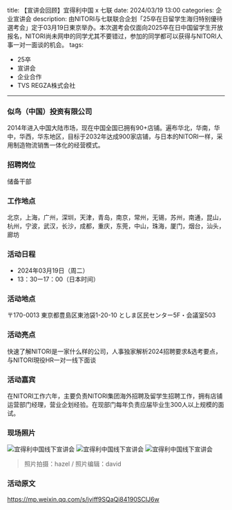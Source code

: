 title: 【宣讲会回顾】宜得利中国 x 七联
date: 2024/03/19 13:00
categories: 企业宣讲会
description: 由NITORI与七联联合企划「25卒在日留学生海归特别優待選考会」定于03月19日東京举办。本次選考会仅面向2025卒在日中国留学生开放报名，NITORI尚未网申的同学尤其不要错过，参加的同学都可以获得与NITORI人事一对一面谈的机会。
tags:
- 25卒
- 宣讲会
- 企业合作
- TVS REGZA株式会社

---

### 似鸟（中国）投资有限公司
2014年进入中国大陆市场，现在中国全国已拥有90+店铺。遍布华北，华南，华中，华西，华东地区，目标于2032年达成900家店铺，与日本的NITORI一样，采用制造物流销售一体化的经营模式。

### 招聘岗位
储备干部

### 工作地点
北京，上海，广州，深圳，天津，青岛，南京，常州，无锡，苏州，南通，昆山，杭州，宁波，武汉，长沙，成都，重庆，东莞，中山，珠海，厦门，烟台，汕头，廊坊


### 活动日程
- 2024年03月19日（周二）
- 13：30ー17：00（日本时间）

### 活动地点
〒170-0013 東京都豊島区東池袋1-20-10 としま区民センター5F・会議室503

### 活动亮点
快速了解NITORI是一家什么样的公司，人事独家解析2024招聘要求&选考要点，与NITORI現役HR一对一线下面谈

### 活动嘉宾
在NITORI工作六年，主要负责NITORI集团海外招聘及留学生招聘工作，拥有店铺运营部门经理，营业企划经验。在现部门每年负责应届毕业生300人以上规模的面试。

### 现场照片
![宜得利中国线下宣讲会](https://qilian-tokyo.github.io/img/20240319_b2b_nitori_1.jpg)
![宜得利中国线下宣讲会](https://qilian-tokyo.github.io/img/20240319_b2b_nitori_2.jpg)
![宜得利中国线下宣讲会](https://qilian-tokyo.github.io/img/20240319_b2b_nitori_3.jpg)

> 照片拍摄：hazel / 照片编辑：david

### 活动原文
https://mp.weixin.qq.com/s/jviff9SQaQi84190SCIJ6w
